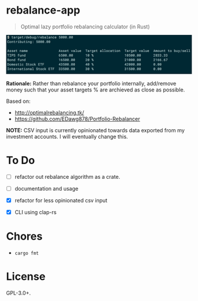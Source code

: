 rebalance-app
=============

> Optimal lazy portfolio rebalancing calculator (in Rust)

![](./screenshot.png)

**Rationale:** Rather than rebalance your portfolio internally, add/remove money such that your asset targets % are archieved as close as possible.

Based on:

- http://optimalrebalancing.tk/
- https://github.com/EDawg878/Portfolio-Rebalancer

**NOTE:** CSV input is currently opinionated towards data exported from my investment accounts. I will eventually change this.

To Do
=====

- [ ] refactor out rebalance algorithm as a crate.
- [ ] documentation and usage
- [x] refactor for less opinionated csv input
- [x] CLI using clap-rs


Chores
======

- `cargo fmt`

License
=======

GPL-3.0+.
